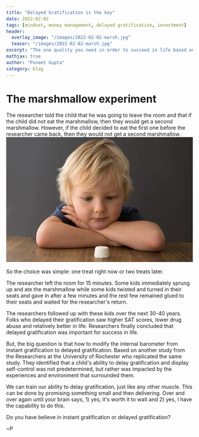 ```yaml
---
title: "Delayed Gratification is the key"
date: 2022-02-02
tags: [mindset, money management, delayed gratification, investment]
header:
  overlay_image: "/images/2022-02-02-marsh.jpg"
  teaser: "/images/2022-02-02-marsh.jpg"
excerpt: "The one quality you need in order to succeed in life based on science"
mathjax: true
author: "Puneet Gupta"
category: blog
---
```


# The marshmallow experiment

The researcher told the child that he was going to leave the room and that if the child did not eat the marshmallow, then they would get a second marshmallow. However, if the child decided to eat the first one before the researcher came back, then they would not get a second marshmallow.
![Marshmallow Experiment](/images/2022-02-02-marshmallow-test.jpg "marshmallow test")

So the choice was simple: one treat right now or two treats later.

The researcher left the room for 15 minutes. Some kids immediately sprung up and ate the marshmallow while some kids twisted and turned in their seats and gave in after a few minutes and the rest few remained glued to their seats and waited for the researcher's return.

The researchers followed up with these kids over the next 30-40 years. Folks who delayed their gratification saw higher SAT scores, lower drug abuse and relatively better in life. Researchers finally concluded that delayed gratification was important for success in life.

But, the big question is that how to modify the internal barometer from instant gratification to delayed gratification. Based on another study from the Researchers at the University of Rochester who replicated the same study. They identified that a child's ability to delay gratification and display self-control was not predetermined, but rather was impacted by the experiences and environment that surrounded them.

We can train our ability to delay gratification, just like any other muscle. This can be done by promising something small and then delivering. Over and over again until your brain says, 1) yes, it's worth it to wait and 2) yes, I have the capability to do this.

Do you have believe in instant gratification or delayed gratification?

~P
